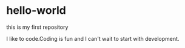 # hello-world
this is my first repository

I like to code.Coding is fun and I can't wait to start with development.
